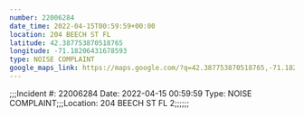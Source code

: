 ```yaml
---
number: 22006284
date_time: 2022-04-15T00:59:59+00:00
location: 204 BEECH ST FL 
latitude: 42.387753870518765
longitude: -71.18206431678593
type: NOISE COMPLAINT
google_maps_link: https://maps.google.com/?q=42.387753870518765,-71.18206431678593
---
```


;;;Incident #: 22006284  Date: 2022-04-15 00:59:59   Type: NOISE COMPLAINT;;;Location: 204 BEECH ST FL 2;;;;;;

